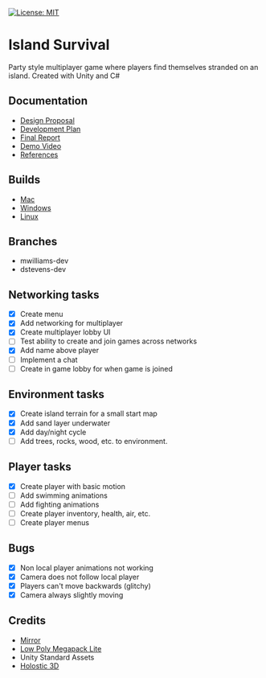 [![License:
MIT](https://img.shields.io/badge/License-MIT-yellow.svg)](https://opensource.org/licenses/MIT)
# Island Survival
Party style multiplayer game where players find themselves stranded on an island. Created with Unity and C#

## Documentation
* [Design Proposal](https://docs.google.com/document/d/1FbOPVJZX48hTGNqMe2t2qABzeU3WrOENPi5IwCZKWS8/edit?usp=sharing)
* [Development Plan](https://docs.google.com/document/d/1cYW2h4LI9lb3jBuvk7qQCOwTIMJvxaB6uxrvRUetLIQ/edit?usp=sharing)
* [Final Report](https://docs.google.com/document/d/1qLuaMYSbONd8VocSIJNz_nw4nASRPII6tBdXTEZy5wU/edit?usp=sharing)
* [Demo Video](https://youtube.com)
* [References](https://docs.google.com/document/d/1fBh3ZiYylDtKzmZ6vewPdSX88F9IzSUO_zj3Cu2VF6I/edit?usp=sharing)

## Builds
* [Mac](https://www.dropbox.com)
* [Windows](https://www.dropbox.com)
* [Linux](https://www.dropbox.com)

## Branches
* mwilliams-dev
* dstevens-dev

## Networking tasks
- [x] Create menu
- [x] Add networking for multiplayer
- [x] Create multiplayer lobby UI
- [ ] Test ability to create and join games across networks
- [x] Add name above player
- [ ] Implement a chat
- [ ] Create in game lobby for when game is joined

## Environment tasks
- [x] Create island terrain for a small start map
- [x] Add sand layer underwater
- [x] Add day/night cycle
- [ ] Add trees, rocks, wood, etc. to environment.

## Player tasks
- [x] Create player with basic motion
- [ ] Add swimming animations
- [ ] Add fighting animations
- [ ] Create player inventory, health, air, etc.
- [ ] Create player menus

## Bugs
- [x] Non local player animations not working
- [x] Camera does not follow local player
- [x] Players can't move backwards (glitchy)
- [x] Camera always slightly moving

## Credits
* [Mirror](https://assetstore.unity.com/packages/tools/network/mirror-129321)
* [Low Poly Megapack Lite](https://assetstore.unity.com/packages/3d/environments/low-poly-megapack-lite-136629)
* Unity Standard Assets
* [Holostic 3D](https://www.youtube.com/channel/UCp_SOgsRYdLfIEWLjM62ZJg)
